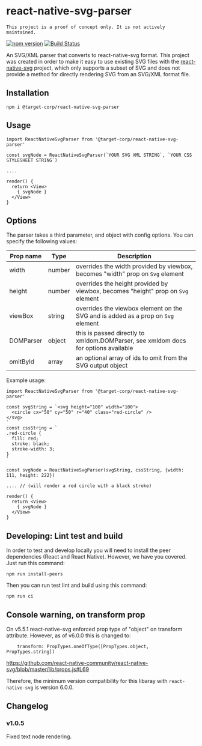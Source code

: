 # react-native-svg-parser

```
This project is a proof of concept only. It is not actively maintained. 
```

[![npm version](https://badge.fury.io/js/%40target-corp%2Freact-native-svg-parser.svg)](https://badge.fury.io/js/%40target-corp%2Freact-native-svg-parser) [![Build Status](https://travis-ci.org/target/react-native-svg-parser.svg?branch=master)](https://travis-ci.org/target/react-native-svg-parser)

An SVG/XML parser that converts to react-native-svg format. This project was
created in order to make it easy to use existing SVG files with the [react-native-svg](https://github.com/react-native-community/react-native-svg) project,
which only supports a subset of SVG and does not provide a method for directly rendering
SVG from an SVG/XML format file.

## Installation

```
npm i @target-corp/react-native-svg-parser
```

## Usage

```
import ReactNativeSvgParser from '@target-corp/react-native-svg-parser'

const svgNode = ReactNativeSvgParser(`YOUR SVG XML STRING`, `YOUR CSS STYLESHEET STRING`)

....

render() {
  return <View>
    { svgNode }
  </View>
}

```

## Options

The parser takes a third parameter, and object with config options. You can specify the following values:

| Prop name | Type   | Description |
|-----------|--------| ------------|
| width     | number | overrides the width provided by viewbox, becomes "width" prop on ```Svg``` element |
| height    | number | overrides the height provided by viewbox, becomes "height" prop on ```Svg``` element |
| viewBox   | string | overrides the viewbox element on the SVG and is added as a prop on ```Svg``` element |
| DOMParser | object | this is passed directly to xmldom.DOMParser, see xmldom docs for options available |
| omitById  | array  | an optional array of ids to omit from the SVG output object |

Example usage:

```
import ReactNativeSvgParser from '@target-corp/react-native-svg-parser'

const svgString = `<svg height="100" width="100">
  <circle cx="50" cy="50" r="40" class="red-circle" />
</svg>
`
const cssString = `
.red-circle {
  fill: red;
  stroke: black;
  stroke-width: 3;
}
`

const svgNode = ReactNativeSvgParser(svgString, cssString, {width: 111, height: 222})

.... // (will render a red circle with a black stroke)

render() {
  return <View>
    { svgNode }
  </View>
}

```


## Developing: Lint test and build

In order to test and develop locally you will need to install the peer dependencies (React and React Native). However, we have you covered. Just run this command:

```
npm run install-peers
```

Then you can run test lint and build using this command:

```
npm run ci
```



## Console warning, on transform prop

On v5.5.1 react-native-svg enforced prop type of "object" on transform attribute. However,
as of v6.0.0 this is changed to:
```
    transform: PropTypes.oneOfType([PropTypes.object, PropTypes.string])
```
https://github.com/react-native-community/react-native-svg/blob/master/lib/props.js#L69

Therefore, the minimum version compatibility for this libaray with ```react-native-svg``` is version 6.0.0.


## Changelog

### v1.0.5

Fixed text node rendering.
